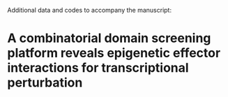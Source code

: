 Additional data and codes to accompany the manuscript: 

# A combinatorial domain screening platform reveals epigenetic effector interactions for transcriptional perturbation

